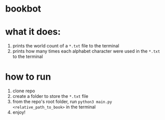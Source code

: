# bookbot

# what it does: 
1. prints the world count of a `*.txt` file to the terminal
2. prints how many times each alphabet character were used in the `*.txt` to the terminal

# how to run
1. clone repo
2. create a folder to store the `*.txt` file
3. from the repo's root folder, run `python3 main.py <relative_path_to_book>` in the terminal
4. enjoy!
